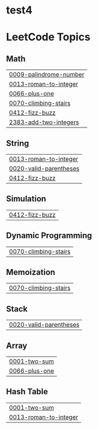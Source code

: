 # test4
<!---LeetCode Topics Start-->
# LeetCode Topics
## Math
|  |
| ------- |
| [0009-palindrome-number](https://github.com/Basmallaaa/test4/tree/master/0009-palindrome-number) |
| [0013-roman-to-integer](https://github.com/Basmallaaa/test4/tree/master/0013-roman-to-integer) |
| [0066-plus-one](https://github.com/Basmallaaa/test4/tree/master/0066-plus-one) |
| [0070-climbing-stairs](https://github.com/Basmallaaa/test4/tree/master/0070-climbing-stairs) |
| [0412-fizz-buzz](https://github.com/Basmallaaa/test4/tree/master/0412-fizz-buzz) |
| [2383-add-two-integers](https://github.com/Basmallaaa/test4/tree/master/2383-add-two-integers) |
## String
|  |
| ------- |
| [0013-roman-to-integer](https://github.com/Basmallaaa/test4/tree/master/0013-roman-to-integer) |
| [0020-valid-parentheses](https://github.com/Basmallaaa/test4/tree/master/0020-valid-parentheses) |
| [0412-fizz-buzz](https://github.com/Basmallaaa/test4/tree/master/0412-fizz-buzz) |
## Simulation
|  |
| ------- |
| [0412-fizz-buzz](https://github.com/Basmallaaa/test4/tree/master/0412-fizz-buzz) |
## Dynamic Programming
|  |
| ------- |
| [0070-climbing-stairs](https://github.com/Basmallaaa/test4/tree/master/0070-climbing-stairs) |
## Memoization
|  |
| ------- |
| [0070-climbing-stairs](https://github.com/Basmallaaa/test4/tree/master/0070-climbing-stairs) |
## Stack
|  |
| ------- |
| [0020-valid-parentheses](https://github.com/Basmallaaa/test4/tree/master/0020-valid-parentheses) |
## Array
|  |
| ------- |
| [0001-two-sum](https://github.com/Basmallaaa/test4/tree/master/0001-two-sum) |
| [0066-plus-one](https://github.com/Basmallaaa/test4/tree/master/0066-plus-one) |
## Hash Table
|  |
| ------- |
| [0001-two-sum](https://github.com/Basmallaaa/test4/tree/master/0001-two-sum) |
| [0013-roman-to-integer](https://github.com/Basmallaaa/test4/tree/master/0013-roman-to-integer) |
<!---LeetCode Topics End-->